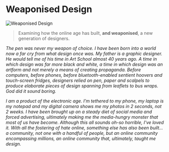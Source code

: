 # Weaponised Design

![Weaponised Design](https://user-images.githubusercontent.com/93599281/139946882-2c23c862-e858-4e3c-a784-e470eefe03b2.jpg)

> Examining how the online age has built, **and weaponised**, a new generation of designers.
 
*The pen was never my weapon of choice. I have been born into a world now a far cry from what design once was. My father is a graphic designer. He would tell me of his time in Art School almost 40 years ago. A time in which design was far more black and white, a time in which design was an artform and not merely a means of creating propaganda. Before computers, before phones, before bluetooth-enabled sentient hoovers and touch-screen fridges, designers relied on pen, paper and scalpels to produce elaborate pieces of design spanning from leaflets to bus wraps. God did it sound boring.*

*I am a product of the electronic age. I’m tethered to my phone, my laptop is my notepad and my digital camera shows me my photos in 2 seconds, not 2 weeks. I have been brought up on a steady diet of social media and forced advertising, ultimately making me the media-hungry monster that most of us have become. Although this all sounds oh-so horrible, I've loved it. With all the fostering of hate online, something else has also been built… a community, not one with a handful of people, but an online community encompassing millions, an online community that, ultimately, taught me design.*



